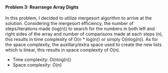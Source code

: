 #### Problem 3: Rearrange Array Digits

In this problem, I decided to utilize mergesort algorithm to arrive at the solution. Considering the mergesort efficiency, the number of steps/iterations made (log(n)) to search for the numbers in both left and right sides of the array and number of comparisons made at each steps (n), this results in time complexity of O(n * log(n)) or simply O(nlog(n)). As for the space complexity, the auxillary/extra space used to create the new lists which is linear, this results in space complexity of O(n). 

- Time complexity: O(nlog(n))
- Space complexity: O(n)